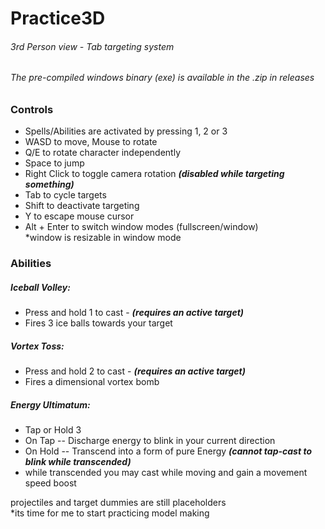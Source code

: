# Practice3D <br />
###### 3rd Person view - Tab targeting system
###### The pre-compiled windows binary (exe) is available in the .zip in releases

### Controls <br />
* Spells/Abilities are activated by pressing 1, 2 or 3
* WASD to move, Mouse to rotate <br />
* Q/E to rotate character independently <br />
* Space to jump <br />
* Right Click to toggle camera rotation _**(disabled while targeting something)**_ <br />
* Tab to cycle targets <br />
* Shift to deactivate targeting <br />
* Y to escape mouse cursor <br />
* Alt + Enter to switch window modes (fullscreen/window) <br />
  *window is resizable in window mode <br />
  
 ### Abilities <br />
 ##### Iceball Volley: <br />
 * Press and hold 1 to cast - _**(requires an active target)**_ <br />
 * Fires 3 ice balls towards your target <br />
 ##### Vortex Toss: <br />
 * Press and hold 2 to cast - _**(requires an active target)**_ <br />
 * Fires a dimensional vortex bomb <br />
 ##### Energy Ultimatum: <br />
 * Tap or Hold 3 <br />
 * On Tap -- Discharge energy to blink in your current direction <br />
 * On Hold -- Transcend into a form of pure Energy _**(cannot tap-cast to blink while transcended)**_ <br />
 * while transcended you may cast while moving and gain a movement speed boost <br />
  
  projectiles and target dummies are still placeholders <br />
  *its time for me to start practicing model making <br />
